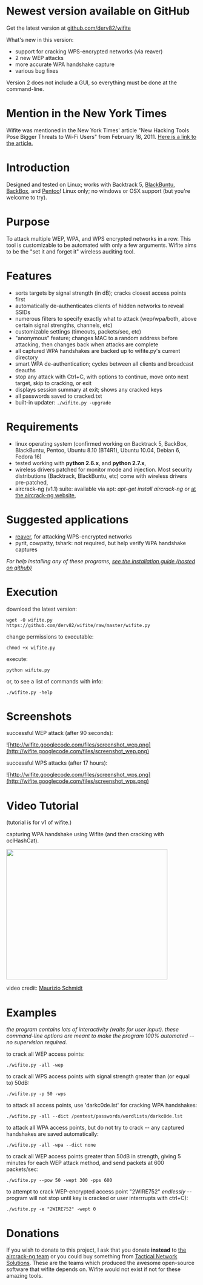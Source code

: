 # Newest version available on GitHub #

Get the latest version at [github.com/derv82/wifite](https://github.com/derv82/wifite)

What's new in this version:
  * support for cracking WPS-encrypted networks (via reaver)
  * 2 new WEP attacks
  * more accurate WPA handshake capture
  * various bug fixes

Version 2 does not include a GUI, so everything must be done at the command-line.

# Mention in the New York Times #
Wifite was mentioned in the New York Times' article "New Hacking Tools Pose Bigger Threats to Wi-Fi Users" from February 16, 2011. [Here is a link to the article.](http://www.nytimes.com/2011/02/17/technology/personaltech/17basics.html)

# Introduction #
Designed and tested on Linux; works with Backtrack 5, [BlackBuntu](http://www.blackbuntu.com/), [BackBox](http://www.backbox.org/), and [Pentoo](http://www.pentoo.ch)! Linux only; no windows or OSX support (but you're welcome to try).

# Purpose #
To attack multiple WEP, WPA, and WPS encrypted networks in a row.  This tool is customizable to be automated with only a few arguments.  Wifite aims to be the "set it and forget it" wireless auditing tool.


# Features #
  * sorts targets by signal strength (in dB); cracks closest access points first
  * automatically de-authenticates clients of hidden networks to reveal SSIDs
  * numerous filters to specify exactly what to attack (wep/wpa/both, above certain signal strengths, channels, etc)
  * customizable settings (timeouts, packets/sec, etc)
  * "anonymous" feature; changes MAC to a random address before attacking, then changes back when attacks are complete
  * all captured WPA handshakes are backed up to wifite.py's current directory
  * smart WPA de-authentication; cycles between all clients and broadcast deauths
  * stop any attack with Ctrl+C, with options to continue, move onto next target, skip to cracking, or exit
  * displays session summary at exit; shows any cracked keys
  * all passwords saved to cracked.txt
  * built-in updater: `./wifite.py -upgrade`

# Requirements #
  * linux operating system (confirmed working on Backtrack 5, BackBox, BlackBuntu, Pentoo, Ubuntu 8.10 (BT4R1), Ubuntu 10.04, Debian 6, Fedora 16)
  * tested working with **python 2.6.x**, and **python 2.7.x**,
  * wireless drivers patched for monitor mode and injection. Most security distributions (Backtrack, BlackBuntu, etc) come with wireless drivers pre-patched,
  * aircrack-ng (v1.1) suite: available via apt: _apt-get install aircrack-ng_ or [at the aircrack-ng website](http://www.aircrack-ng.org/install.html),

# Suggested applications #
  * [reaver](http://code.google.com/p/reaver-wps), for attacking WPS-encrypted networks
  * pyrit, cowpatty, tshark: not required, but help verify WPA handshake captures

_For help installing any of these programs, [see the installation guide (hosted on github)](https://github.com/derv82/wifite/wiki/Installation)_

# Execution #
download the latest version:
```
wget -O wifite.py https://github.com/derv82/wifite/raw/master/wifite.py
```
change permissions to executable:
```
chmod +x wifite.py
```
execute:
```
python wifite.py
```
or, to see a list of commands with info:
```
./wifite.py -help
```


# Screenshots #

successful WEP attack (after 90 seconds):

![http://wifite.googlecode.com/files/screenshot_wep.png](http://wifite.googlecode.com/files/screenshot_wep.png)


successful WPS attacks (after 17 hours):

![http://wifite.googlecode.com/files/screenshot_wps.png](http://wifite.googlecode.com/files/screenshot_wps.png)

# Video Tutorial #

(tutorial is for v1 of wifite.)

capturing WPA handshake using Wifite (and then cracking with oclHashCat).

<a href='http://www.youtube.com/watch?feature=player_embedded&v=eRKLHqXr33I' target='_blank'><img src='http://img.youtube.com/vi/eRKLHqXr33I/0.jpg' width='425' height=344 /></a>

video credit: [Maurizio Schmidt](http://maurisdump.blogspot.com/)

# Examples #

_the program contains lots of interactivity (waits for user input). these command-line options are meant to make the program 100% automated -- no supervision required._

to crack all WEP access points:
```
./wifite.py -all -wep
```

to crack all WPS access points with signal strength greater than (or equal to) 50dB:
```
./wifite.py -p 50 -wps
```

to attack all access points, use 'darkc0de.lst' for cracking WPA handshakes:
```
./wifite.py -all --dict /pentest/passwords/wordlists/darkc0de.lst
```
to attack all WPA access points, but do not try to crack -- any captured handshakes are saved automatically:
```
./wifite.py -all -wpa --dict none
```

to crack all WEP access points greater than 50dB in strength, giving 5 minutes for each WEP attack method, and send packets at 600 packets/sec:
```
./wifite.py --pow 50 -wept 300 -pps 600
```

to attempt to crack WEP-encrypted access point "2WIRE752" _endlessly_ -- program will not stop until key is cracked or user interrrupts with ctrl+C):
```
./wifite.py -e "2WIRE752" -wept 0
```

# Donations #

If you wish to donate to this project, I ask that you donate **instead** to [the aircrack-ng team](http://www.aircrack-ng.org/) or you could buy something from [Tactical Network Solutions](http://www.tacnetsol.com/products). These are the teams which produced the awesome open-source software that wifite depends on.  Wifite would not exist if not for these amazing tools.